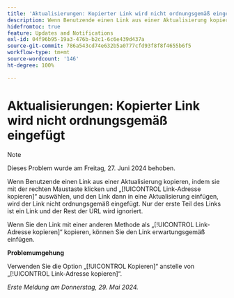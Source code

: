 ```yaml
---
title: 'Aktualisierungen: Kopierter Link wird nicht ordnungsgemäß eingefügt'
description: Wenn Benutzende einen Link aus einer Aktualisierung kopieren, indem sie mit der rechten Maustaste klicken und „Link-Adresse kopieren“ auswählen, und den Link dann in eine Aktualisierung einfügen, wird der Link nicht ordnungsgemäß eingefügt. Nur der erste Teil des Links ist ein Link und der Rest der URL wird ignoriert.
hidefromtoc: true
feature: Updates and Notifications
exl-id: 04f96b95-19a3-476b-b2c1-6c6e439d437a
source-git-commit: 786a543cd74e632b5a0777cfd93f8f8f4655b6f5
workflow-type: tm+mt
source-wordcount: '146'
ht-degree: 100%

---
```


# Aktualisierungen: Kopierter Link wird nicht ordnungsgemäß eingefügt

>[!NOTE]
>
>Dieses Problem wurde am Freitag, 27. Juni 2024 behoben.

Wenn Benutzende einen Link aus einer Aktualisierung kopieren, indem sie mit der rechten Maustaste klicken und „[!UICONTROL Link-Adresse kopieren]“ auswählen, und den Link dann in eine Aktualisierung einfügen, wird der Link nicht ordnungsgemäß eingefügt. Nur der erste Teil des Links ist ein Link und der Rest der URL wird ignoriert.

Wenn Sie den Link mit einer anderen Methode als „[!UICONTROL Link-Adresse kopieren]“ kopieren, können Sie den Link erwartungsgemäß einfügen.

**Problemumgehung**

Verwenden Sie die Option „[!UICONTROL Kopieren]“ anstelle von „[!UICONTROL Link-Adresse kopieren]“.

_Erste Meldung am Donnerstag, 29. Mai 2024._

